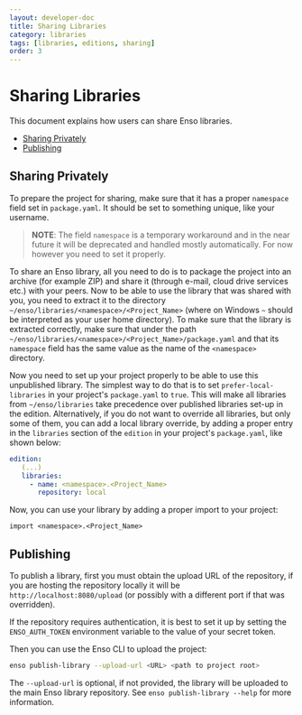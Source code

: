 ```yaml
---
layout: developer-doc
title: Sharing Libraries
category: libraries
tags: [libraries, editions, sharing]
order: 3
---
```


# Sharing Libraries

This document explains how users can share Enso libraries.

<!-- MarkdownTOC levels="2,3" autolink="true" -->

- [Sharing Privately](#sharing-privately)
- [Publishing](#publishing)

<!-- /MarkdownTOC -->

## Sharing Privately

To prepare the project for sharing, make sure that it has a proper `namespace`
field set in `package.yaml`. It should be set to something unique, like your
username.

> **NOTE**: The field `namespace` is a temporary workaround and in the near
> future it will be deprecated and handled mostly automatically. For now however
> you need to set it properly.

To share an Enso library, all you need to do is to package the project into an
archive (for example ZIP) and share it (through e-mail, cloud drive services
etc.) with your peers. Now to be able to use the library that was shared with
you, you need to extract it to the directory
`~/enso/libraries/<namespace>/<Project_Name>` (where on Windows `~` should be
interpreted as your user home directory). To make sure that the library is
extracted correctly, make sure that under the path
`~/enso/libraries/<namespace>/<Project_Name>/package.yaml` and that its
`namespace` field has the same value as the name of the `<namespace>` directory.

Now you need to set up your project properly to be able to use this unpublished
library. The simplest way to do that is to set `prefer-local-libraries` in your
project's `package.yaml` to `true`. This will make all libraries from
`~/enso/libraries` take precedence over published libraries set-up in the
edition. Alternatively, if you do not want to override all libraries, but only
some of them, you can add a local library override, by adding a proper entry in
the `libraries` section of the `edition` in your project's `package.yaml`, like
shown below:

```yaml
edition:
   (...)
   libraries:
     - name: <namespace>.<Project_Name>
       repository: local
```

Now, you can use your library by adding a proper import to your project:

```
import <namespace>.<Project_Name>
```

## Publishing

To publish a library, first you must obtain the upload URL of the repository, if
you are hosting the repository locally it will be `http://localhost:8080/upload`
(or possibly with a different port if that was overridden).

If the repository requires authentication, it is best to set it up by setting
the `ENSO_AUTH_TOKEN` environment variable to the value of your secret token.

Then you can use the Enso CLI to upload the project:

```bash
enso publish-library --upload-url <URL> <path to project root>
```

The `--upload-url` is optional, if not provided, the library will be uploaded to
the main Enso library repository. See `enso publish-library --help` for more
information.
